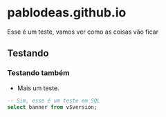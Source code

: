 # pablodeas.github.io

Esse é um teste, vamos ver como as coisas vão ficar

## Testando

### Testando também

- Mais um teste.

```sql
-- Sim, esse é um teste em SQL
select banner from v$version;
```
